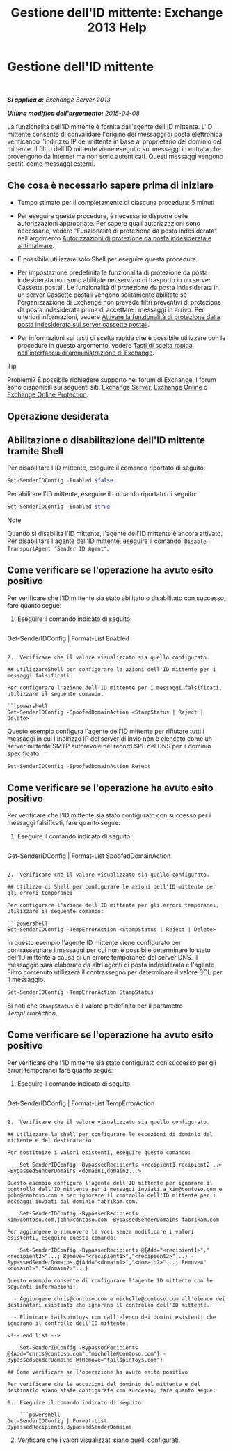 ﻿---
title: "Gestione dell'ID mittente: Exchange 2013 Help"
TOCTitle: Gestione dell'ID mittente
ms:assetid: 2e7b646a-8a66-4be7-a7c1-0bd43bb79a5b
ms:mtpsurl: https://technet.microsoft.com/it-it/library/Aa997136(v=EXCHG.150)
ms:contentKeyID: 50480255
ms.date: 05/22/2018
mtps_version: v=EXCHG.150
ms.translationtype: MT
---

# Gestione dell'ID mittente

 

_**Si applica a:** Exchange Server 2013_

_**Ultima modifica dell'argomento:** 2015-04-08_

La funzionalità deIl'ID mittente è fornita dall'agente dell'ID mittente. L'ID mittente consente di convalidare l'origine dei messaggi di posta elettronica verificando l'indirizzo IP del mittente in base al proprietario del dominio del mittente. Il filtro dell'ID mittente viene eseguito sui messaggi in entrata che provengono da Internet ma non sono autenticati. Questi messaggi vengono gestiti come messaggi esterni.

## Che cosa è necessario sapere prima di iniziare

  - Tempo stimato per il completamento di ciascuna procedura: 5 minuti

  - Per eseguire queste procedure, è necessario disporre delle autorizzazioni appropriate. Per sapere quali autorizzazioni sono necessarie, vedere "Funzionalità di protezione da posta indesiderata" nell'argomento [Autorizzazioni di protezione da posta indesiderata e antimalware](anti-spam-and-anti-malware-permissions-exchange-2013-help.md).

  - È possibile utilizzare solo Shell per eseguire questa procedura.

  - Per impostazione predefinita le funzionalità di protezione da posta indesiderata non sono abilitate nel servizio di trasporto in un server Cassette postali. Le funzionalità di protezione da posta indesiderata in un server Cassette postali vengono solitamente abilitate se l'organizzazione di Exchange non prevede filtri preventivi di protezione da posta indesiderata prima di accettare i messaggi in arrivo. Per ulteriori informazioni, vedere [Attivare la funzionalità di protezione dalla posta indesiderata sui server cassette postali](enable-anti-spam-functionality-on-mailbox-servers-exchange-2013-help.md).

  - Per informazioni sui tasti di scelta rapida che è possibile utilizzare con le procedure in questo argomento, vedere [Tasti di scelta rapida nell'interfaccia di amministrazione di Exchange](keyboard-shortcuts-in-the-exchange-admin-center-exchange-online-protection-help.md).


> [!TIP]
> Problemi? È possibile richiedere supporto nei forum di Exchange. I forum sono disponibili sui seguenti siti: <A href="https://go.microsoft.com/fwlink/p/?linkid=60612">Exchange Server</A>, <A href="https://go.microsoft.com/fwlink/p/?linkid=267542">Exchange Online</A> o <A href="https://go.microsoft.com/fwlink/p/?linkid=285351">Exchange Online Protection</A>.



## Operazione desiderata

## Abilitazione o disabilitazione dell'ID mittente tramite Shell

Per disabilitare l'ID mittente, eseguire il comando riportato di seguito:

```powershell
Set-SenderIDConfig -Enabled $false
```

Per abilitare l'ID mittente, eseguire il comando riportato di seguito:

```powershell
Set-SenderIDConfig -Enabled $true
```


> [!NOTE]
> Quando si disabilita l'ID mittente, l'agente dell'ID mittente è ancora attivato. Per disabilitare l'agente dell'ID mittente, eseguire il comando: <CODE>Disable-TransportAgent "Sender ID Agent"</CODE>.



## Come verificare se l'operazione ha avuto esito positivo

Per verificare che l'ID mittente sia stato abilitato o disabilitato con successo, fare quanto segue:

1.  Eseguire il comando indicato di seguito:
    
    ```powershell
Get-SenderIDConfig | Format-List Enabled
```

2.  Verificare che il valore visualizzato sia quello configurato.

## UtilizzareShell per configurare le azioni dell'ID mittente per i messaggi falsificati

Per configurare l'azione dell'ID mittente per i messaggi falsificati, utilizzare il seguente comando:

```powershell
Set-SenderIDConfig -SpoofedDomainAction <StampStatus | Reject | Delete>
```

Questo esempio configura l'agente dell'ID mittente per rifiutare tutti i messaggi in cui l'indirizzo IP del server di invio non è elencato come un server mittente SMTP autorevole nel record SPF del DNS per il dominio specificato.

```powershell
Set-SenderIDConfig -SpoofedDomainAction Reject
```

## Come verificare se l'operazione ha avuto esito positivo

Per verificare che l'ID mittente sia stato configurato con successo per i messaggi falsificati, fare quanto segue:

1.  Eseguire il comando indicato di seguito:
    
    ```powershell
Get-SenderIDConfig | Format-List SpoofedDomainAction
```

2.  Verificare che il valore visualizzato sia quello configurato.

## Utilizzo di Shell per configurare le azioni dell'ID mittente per gli errori temporanei

Per configurare l'azione dell'ID mittente per gli errori temporanei, utilizzare il seguente comando:

```powershell
Set-SenderIDConfig -TempErrorAction <StampStatus | Reject | Delete>
```

In questo esempio l'agente ID mittente viene configurato per contrassegnare i messaggi per cui non è possibile determinare lo stato dell'ID mittente a causa di un errore temporaneo del server DNS. Il messaggio sarà elaborato da altri agenti di posta indesiderata e l'agente Filtro contenuto utilizzerà il contrassegno per determinare il valore SCL per il messaggio.

```powershell
Set-SenderIDConfig -TempErrorAction StampStatus
```

Si noti che `StampStatus` è il valore predefinito per il parametro *TempErrorAction*.

## Come verificare se l'operazione ha avuto esito positivo

Per verificare che l'ID mittente sia stato configurato con successo per gli errori temporanei fare quanto segue:

1.  Eseguire il comando indicato di seguito:
    
    ```powershell
Get-SenderIDConfig | Format-List TempErrorAction
```

2.  Verificare che il valore visualizzato sia quello configurato.

## Utilizzare la shell per configurare le eccezioni di dominio del mittente e del destinatario

Per sostituire i valori esistenti, eseguire questo comando:

    Set-SenderIDConfig -BypassedRecipients <recipient1,recipient2...> -BypassedSenderDomains <domain1,domain2...>

Questo esempio configura l'agente dell'ID mittente per ignorare il controllo dell'ID mittente per i messaggi inviati a kim@contoso.com e john@contoso.com e per ignorare il controllo dell'ID mittente per i messaggi inviati dal dominio fabrikam.com.

    Set-SenderIDConfig -BypassedRecipients kim@contoso.com,john@contoso.com -BypassedSenderDomains fabrikam.com

Per aggiungere o rimuovere le voci senza modificare i valori esistenti, eseguire questo comando:

    Set-SenderIDConfig -BypassedRecipients @{Add="<recipient1>","<recipient2>"...; Remove="<recipient1>","<recipient2>"...} -BypassedSenderDomains @{Add="<domain1>","<domain2>"...; Remove="<domain1>","<domain2>"...}

Questo esempio consente di configurare l'agente ID mittente con le seguenti informazioni:

  - Aggiungere chris@contoso.com e michelle@contoso.com all'elenco dei destinatari esistenti che ignorano il controllo dell'ID mittente.

  - Eliminare tailspintoys.com dall'elenco dei domini esistenti che ignorano il controllo dell'ID mittente.

<!-- end list -->

    Set-SenderIDConfig -BypassedRecipients @{Add="chris@contoso.com","michelle@contoso.com"} -BypassedSenderDomains @{Remove="tailspintoys.com"}

## Come verificare se l'operazione ha avuto esito positivo

Per verificare che le eccezioni del dominio del mittente e del destinarlo siano state configurate con successo, fare quanto segue:

1.  Eseguire il comando indicato di seguito:
    
    ```powershell
Get-SenderIDConfig | Format-List BypassedRecipients,BypassedSenderDomains
```

2.  Verificare che i valori visualizzati siano quelli configurati.

